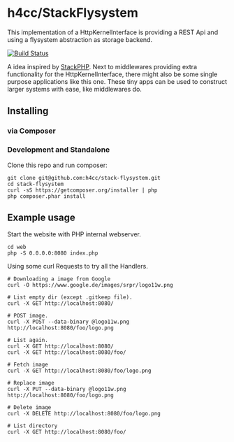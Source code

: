 
# h4cc/StackFlysystem

This implementation of a HttpKernelInterface is providing a REST Api
and using a flysystem abstraction as storage backend.

[![Build Status](https://travis-ci.org/h4cc/stack-flysystem.svg?branch=master)](https://travis-ci.org/h4cc/stack-flysystem)

A idea inspired by [StackPHP](http://stackphp.com/).
Next to middlewares providing extra functionality for the HttpKernelInterface,
there might also be some single purpose applications like this one.
These tiny apps can be used to construct larger systems with ease, like middlewares do.

## Installing

### via Composer



### Development and Standalone

Clone this repo and run composer:

```
git clone git@github.com:h4cc/stack-flysystem.git
cd stack-flysystem
curl -sS https://getcomposer.org/installer | php
php composer.phar install
```

## Example usage

Start the website with PHP internal webserver.

```
cd web
php -S 0.0.0.0:8080 index.php
```

Using some curl Requests to try all the Handlers.

```
# Downloading a image from Google
curl -O https://www.google.de/images/srpr/logo11w.png

# List empty dir (except .gitkeep file).
curl -X GET http://localhost:8080/

# POST image.
curl -X POST --data-binary @logo11w.png http://localhost:8080/foo/logo.png

# List again.
curl -X GET http://localhost:8080/
curl -X GET http://localhost:8080/foo/

# Fetch image
curl -X GET http://localhost:8080/foo/logo.png

# Replace image
curl -X PUT --data-binary @logo11w.png http://localhost:8080/foo/logo.png

# Delete image
curl -X DELETE http://localhost:8080/foo/logo.png

# List directory
curl -X GET http://localhost:8080/foo/
```

